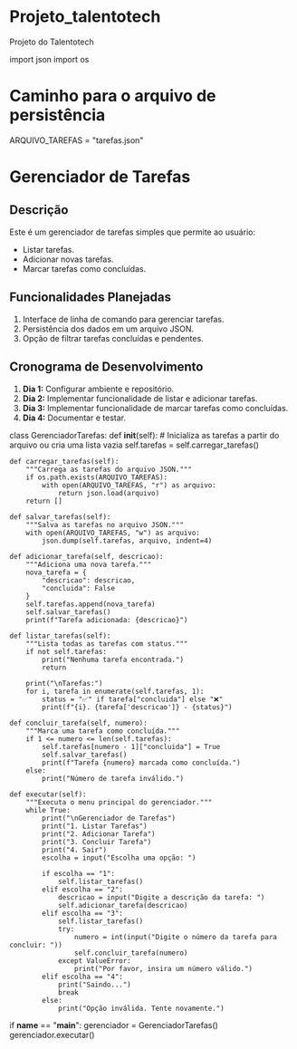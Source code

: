 # Projeto_talentotech
Projeto do Talentotech 

import json
import os

# Caminho para o arquivo de persistência
ARQUIVO_TAREFAS = "tarefas.json"

# Gerenciador de Tarefas

## Descrição
Este é um gerenciador de tarefas simples que permite ao usuário:
- Listar tarefas.
- Adicionar novas tarefas.
- Marcar tarefas como concluídas.

## Funcionalidades Planejadas
1. Interface de linha de comando para gerenciar tarefas.
2. Persistência dos dados em um arquivo JSON.
3. Opção de filtrar tarefas concluídas e pendentes.

## Cronograma de Desenvolvimento
1. **Dia 1:** Configurar ambiente e repositório.
2. **Dia 2:** Implementar funcionalidade de listar e adicionar tarefas.
3. **Dia 3:** Implementar funcionalidade de marcar tarefas como concluídas.
4. **Dia 4:** Documentar e testar.


class GerenciadorTarefas:
    def __init__(self):
        # Inicializa as tarefas a partir do arquivo ou cria uma lista vazia
        self.tarefas = self.carregar_tarefas()

    def carregar_tarefas(self):
        """Carrega as tarefas do arquivo JSON."""
        if os.path.exists(ARQUIVO_TAREFAS):
            with open(ARQUIVO_TAREFAS, "r") as arquivo:
                return json.load(arquivo)
        return []

    def salvar_tarefas(self):
        """Salva as tarefas no arquivo JSON."""
        with open(ARQUIVO_TAREFAS, "w") as arquivo:
            json.dump(self.tarefas, arquivo, indent=4)

    def adicionar_tarefa(self, descricao):
        """Adiciona uma nova tarefa."""
        nova_tarefa = {
            "descricao": descricao,
            "concluida": False
        }
        self.tarefas.append(nova_tarefa)
        self.salvar_tarefas()
        print(f"Tarefa adicionada: {descricao}")

    def listar_tarefas(self):
        """Lista todas as tarefas com status."""
        if not self.tarefas:
            print("Nenhuma tarefa encontrada.")
            return

        print("\nTarefas:")
        for i, tarefa in enumerate(self.tarefas, 1):
            status = "✅" if tarefa["concluida"] else "❌"
            print(f"{i}. {tarefa['descricao']} - {status}")

    def concluir_tarefa(self, numero):
        """Marca uma tarefa como concluída."""
        if 1 <= numero <= len(self.tarefas):
            self.tarefas[numero - 1]["concluida"] = True
            self.salvar_tarefas()
            print(f"Tarefa {numero} marcada como concluída.")
        else:
            print("Número de tarefa inválido.")

    def executar(self):
        """Executa o menu principal do gerenciador."""
        while True:
            print("\nGerenciador de Tarefas")
            print("1. Listar Tarefas")
            print("2. Adicionar Tarefa")
            print("3. Concluir Tarefa")
            print("4. Sair")
            escolha = input("Escolha uma opção: ")

            if escolha == "1":
                self.listar_tarefas()
            elif escolha == "2":
                descricao = input("Digite a descrição da tarefa: ")
                self.adicionar_tarefa(descricao)
            elif escolha == "3":
                self.listar_tarefas()
                try:
                    numero = int(input("Digite o número da tarefa para concluir: "))
                    self.concluir_tarefa(numero)
                except ValueError:
                    print("Por favor, insira um número válido.")
            elif escolha == "4":
                print("Saindo...")
                break
            else:
                print("Opção inválida. Tente novamente.")


if __name__ == "__main__":
    gerenciador = GerenciadorTarefas()
    gerenciador.executar()
